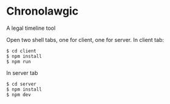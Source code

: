 # Chronolawgic
A legal timeline tool

Open two shell tabs, one for client, one for server.
In client tab:
```
$ cd client
$ npm install
$ npm run
```

In server tab
```
$ cd server
$ npm install
$ npm dev
``` 
